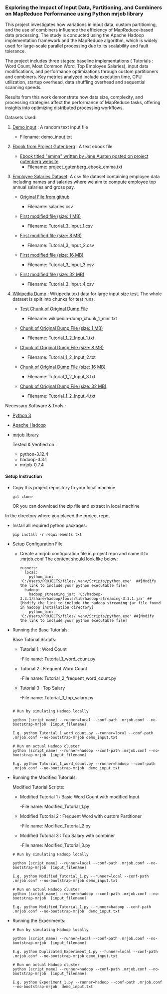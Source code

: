 
### Exploring the Impact of Input Data, Partitioning, and Combiners on MapReduce Performance using Python mrjob library

This project investigates how variations in input data, custom partitioning, and the use of combiners influence the efficiency of MapReduce-based data processing. The study is conducted using the Apache Hadoop implementation framework and the MapReduce algorithm, which is widely used for large-scale parallel processing due to its scalability and fault tolerance.

The project includes three stages: baseline implementations ( Tutorials : Word Count, Most Common Word, Top Employee Salaries), input data modifications, and performance optimizations through custom partitioners and combiners. Key metrics analyzed include execution time, CPU utilization, startup overhead, data shuffling overhead and sequential scanning speeds. 

Results from this work demonstrate how data size, complexity, and processing strategies affect the performance of MapReduce tasks, offering insights into optimizing distributed processing workflows.

Datasets Used:

1. [Demo input](https://github.com/zdata-inc/HadoopWithPython/blob/master/resources/input.txt) : A random text input file
    - Filename: demo_input.txt
2. [Ebook from Project Gutenberg](https://www.gutenberg.org/ebooks/) : A text ebook file
    - [Ebook titled "emma" written by Jane Austen posted on project gutenberg website](https://www.gutenberg.org/ebooks/158)
      - Filename: project_gutenberg_ebook_emma.txt
3. [Employee Salaries Dataset](https://github.com/zdata-inc/HadoopWithPython/blob/master/resources/salaries.csv): A csv file dataset containing employee data including names and salaries where we aim to compute employee top annual salaries and gross pay.
    - [Original File from github](https://github.com/zdata-inc/HadoopWithPython/blob/master/resources/salaries.csv)
      - Filename: salaries.csv

     - [First modified file (size: 1 MB)](https://raw.githubusercontent.com/sakarmainali/python_map_reduce/refs/heads/master/Tutorial_3_Input_1.csv)
        - Filename: Tutorial_3_Input_1.csv

     - [First modified file (size: 8 MB)](https://raw.githubusercontent.com/sakarmainali/python_map_reduce/refs/heads/master/Tutorial_3_Input_2.csv)
        - Filename: Tutorial_3_Input_2.csv

     - [First modified file (size: 16 MB)](https://raw.githubusercontent.com/sakarmainali/python_map_reduce/refs/heads/master/Tutorial_3_Input_3.csv)
        - Filename: Tutorial_3_Input_3.csv

     - [First modified file (size: 32 MB)](https://raw.githubusercontent.com/sakarmainali/python_map_reduce/refs/heads/master/Tutorial_3_Input_4.csv)
        - Filename: Tutorial_3_Input_4.csv      
      

4. [Wikipedia Dump](https://www.kaggle.com/datasets/toastedalmonds/wikipedia-dump-20200820) : Wikipedia text data for large input size test. The whole dataset is spilt into chunks for test runs.

    - [Test Chunk of Original Dump File](https://github.com/zdata-inc/HadoopWithPython/blob/master/resources/salaries.csv)
      - Filename: wikipedia-dump_chunk_1_mini.txt

     - [Chunk of Original Dump File (size: 1 MB)](https://raw.githubusercontent.com/sakarmainali/python_map_reduce/refs/heads/master/Tutorial_1_2_Input_1.txt)
        - Filename: Tutorial_1_2_Input_1.txt

     - [Chunk of Original Dump File (size: 8 MB)](https://raw.githubusercontent.com/sakarmainali/python_map_reduce/refs/heads/master/Tutorial_1_2_Input_2.txt)
        - Filename: Tutorial_1_2_Input_2.txt

     - [Chunk of Original Dump File (size: 16 MB)](https://raw.githubusercontent.com/sakarmainali/python_map_reduce/refs/heads/master/Tutorial_1_2_Input_3.txt)
        - Filename: Tutorial_1_2_Input_3.txt

     - [Chunk of Original Dump File (size: 32 MB)](https://raw.githubusercontent.com/sakarmainali/python_map_reduce/refs/heads/master/Tutorial_1_2_Input_4.txt)
        - Filename: Tutorial_1_2_Input_4.txt   


Necessary Software & Tools :

- [Python 3](https://www.python.org/downloads/)

- [Apache Hadoop](https://hadoop.apache.org/releases.html)
  
- [mrjob library](https://mrjob.readthedocs.io/en/latest/)

  Tested & Verified on : 
    - python-3.12.4
    - hadoop-3.3.1
    - mrjob-0.7.4


#### Setup Instruction

* Copy this project repository to your local machine
  ```shell
  git clone 
  ```
   OR
  you can download the zip file and extract in local machine





In the directory where you placed the project repo,

* Install all required python packages:
  ```shell
  pip install -r requirements.txt
  ```

* Setup Configuration File

  - Create a mrjob configuration file in project repo and name it to .mrjob.conf
    The content should look like below:

    ```shell
    runners:
      local:
        python_bin: 'C:/Users/PROJECTS/files/.venv/Scripts/python.exe'  ##[Modify the link to include your python executable file]
      hadoop:
        hadoop_streaming_jar: 'C:/hadoop-3.3.1/share/hadoop/tools/lib/hadoop-streaming-3.3.1.jar' ##[Modify the link to include the hadoop streaming jar file found in hadoop installation directory]
        python_bin: 'C:/Users/PROJECTS/files/.venv/Scripts/python.exe' ##[Modify the link to include your python executable file]
    ```

* Running the Base Tutorials:

  Base Tutorial Scripts:

    - Tutorial 1 : Word Count
    
        -File name: Tutorial_1_word_count.py 
    - Tutorial 2 : Frequent Word Count
    
        -File name: Tutorial_2_frequent_word_count.py 

    - Tutorial 3 : Top Salary
    
        -File name: Tutorial_3_top_salary.py 


  ```shell
  
  # Run by simulating Hadoop locally

  python [script_name] --runner=local --conf-path .mrjob.conf --no-bootstrap-mrjob  [input_filename]

  E.g. python Tutorial_1_word_count.py --runner=local --conf-path .mrjob.conf --no-bootstrap-mrjob demo_input.txt

  # Run on actual Hadoop cluster 
  python [script_name] --runner=hadoop --conf-path .mrjob.conf --no-bootstrap-mrjob  [input_filename]

  E.g. python Tutorial_1_word_count.py --runner=hadoop --conf-path .mrjob.conf --no-bootstrap-mrjob  demo_input.txt

  ```
* Running the Modified Tutorials:

  Modified Tutorial Scripts:

    - Modified Tutorial 1 : Basic Word Count with modified Input
    
        -File name: Modified_Tutorial_1.py 
    - Modified Tutorial 2 : Frequent Word with custom Partitioner
    
        -File name: Modified_Tutorial_2.py 

    - Modified Tutorial 3 : Top Salary with combiner
    
        -File name: Modified_Tutorial_3.py 

  ```shell
  # Run by simulating Hadoop locally

  python [script_name] --runner=local --conf-path .mrjob.conf --no-bootstrap-mrjob  [input_filename]

  E.g. python Modified_Tutorial_1.py --runner=local --conf-path .mrjob.conf --no-bootstrap-mrjob demo_input.txt

  # Run on actual Hadoop cluster 
  python [script_name] --runner=hadoop --conf-path .mrjob.conf --no-bootstrap-mrjob  [input_filename]

  E.g. python Modified_Tutorial_1.py --runner=hadoop --conf-path .mrjob.conf --no-bootstrap-mrjob  demo_input.txt

  ```
* Running the Experiments:

  ```shell
  # Run by simulating Hadoop locally

  python [script_name] --runner=local --conf-path .mrjob.conf --no-bootstrap-mrjob  [input_filename]

  E.g. python Duplicated_Experiment_1.py --runner=local --conf-path .mrjob.conf --no-bootstrap-mrjob demo_input.txt

  # Run on actual Hadoop cluster 
  python [script_name] --runner=hadoop --conf-path .mrjob.conf --no-bootstrap-mrjob  [input_filename]

  E.g. python Experiment_1.py --runner=hadoop --conf-path .mrjob.conf --no-bootstrap-mrjob  demo_input.txt



